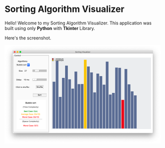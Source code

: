 # **Sorting Algorithm Visualizer**

Hello! Welcome to my Sorting Algorithm Visualizer. This application was built using only **Python** with **Tkinter** Library. 

Here's the screenshot.

<img src="https://github.com/praveeenrm/Sorting-Visualizer/blob/main/Screenshot.png">
